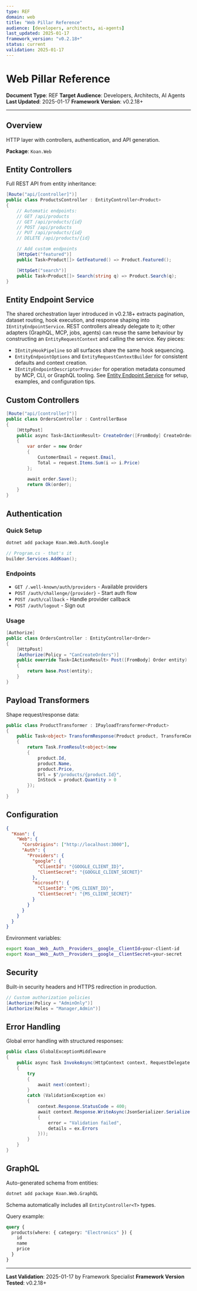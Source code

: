 ```yaml
---
type: REF
domain: web
title: "Web Pillar Reference"
audience: [developers, architects, ai-agents]
last_updated: 2025-01-17
framework_version: "v0.2.18+"
status: current
validation: 2025-01-17
---
```


# Web Pillar Reference

**Document Type**: REF
**Target Audience**: Developers, Architects, AI Agents
**Last Updated**: 2025-01-17
**Framework Version**: v0.2.18+

---

## Overview

HTTP layer with controllers, authentication, and API generation.

**Package**: `Koan.Web`

## Entity Controllers

Full REST API from entity inheritance:

```csharp
[Route("api/[controller]")]
public class ProductsController : EntityController<Product>
{
    // Automatic endpoints:
    // GET /api/products
    // GET /api/products/{id}
    // POST /api/products
    // PUT /api/products/{id}
    // DELETE /api/products/{id}

    // Add custom endpoints
    [HttpGet("featured")]
    public Task<Product[]> GetFeatured() => Product.Featured();

    [HttpGet("search")]
    public Task<Product[]> Search(string q) => Product.Search(q);
}
```

## Entity Endpoint Service
The shared orchestration layer introduced in v0.2.18+ extracts pagination, dataset routing, hook execution, and response shaping into `IEntityEndpointService`. REST controllers already delegate to it; other adapters (GraphQL, MCP, jobs, agents) can reuse the same behaviour by constructing an `EntityRequestContext` and calling the service.
Key pieces:
- `IEntityHookPipeline` so all surfaces share the same hook sequencing.
- `EntityEndpointOptions` and `EntityRequestContextBuilder` for consistent defaults and context creation.
- `IEntityEndpointDescriptorProvider` for operation metadata consumed by MCP, CLI, or GraphQL tooling.
See [Entity Endpoint Service](entity-endpoint-service.md) for setup, examples, and configuration tips.

## Custom Controllers

```csharp
[Route("api/[controller]")]
public class OrdersController : ControllerBase
{
    [HttpPost]
    public async Task<IActionResult> CreateOrder([FromBody] CreateOrderRequest request)
    {
        var order = new Order
        {
            CustomerEmail = request.Email,
            Total = request.Items.Sum(i => i.Price)
        };

        await order.Save();
        return Ok(order);
    }
}
```

## Authentication

### Quick Setup

```bash
dotnet add package Koan.Web.Auth.Google
```

```csharp
// Program.cs - that's it
builder.Services.AddKoan();
```

### Endpoints

- `GET /.well-known/auth/providers` - Available providers
- `POST /auth/challenge/{provider}` - Start auth flow
- `POST /auth/callback` - Handle provider callback
- `POST /auth/logout` - Sign out

### Usage

```csharp
[Authorize]
public class OrdersController : EntityController<Order>
{
    [HttpPost]
    [Authorize(Policy = "CanCreateOrders")]
    public override Task<IActionResult> Post([FromBody] Order entity)
    {
        return base.Post(entity);
    }
}
```

## Payload Transformers

Shape request/response data:

```csharp
public class ProductTransformer : IPayloadTransformer<Product>
{
    public Task<object> TransformResponse(Product product, TransformContext context)
    {
        return Task.FromResult<object>(new
        {
            product.Id,
            product.Name,
            product.Price,
            Url = $"/products/{product.Id}",
            InStock = product.Quantity > 0
        });
    }
}
```

## Configuration

```json
{
  "Koan": {
    "Web": {
      "CorsOrigins": ["http://localhost:3000"],
      "Auth": {
        "Providers": {
          "google": {
            "ClientId": "{GOOGLE_CLIENT_ID}",
            "ClientSecret": "{GOOGLE_CLIENT_SECRET}"
          },
          "microsoft": {
            "ClientId": "{MS_CLIENT_ID}",
            "ClientSecret": "{MS_CLIENT_SECRET}"
          }
        }
      }
    }
  }
}
```

Environment variables:
```bash
export Koan__Web__Auth__Providers__google__ClientId=your-client-id
export Koan__Web__Auth__Providers__google__ClientSecret=your-secret
```

## Security

Built-in security headers and HTTPS redirection in production.

```csharp
// Custom authorization policies
[Authorize(Policy = "AdminOnly")]
[Authorize(Roles = "Manager,Admin")]
```

## Error Handling

Global error handling with structured responses:

```csharp
public class GlobalExceptionMiddleware
{
    public async Task InvokeAsync(HttpContext context, RequestDelegate next)
    {
        try
        {
            await next(context);
        }
        catch (ValidationException ex)
        {
            context.Response.StatusCode = 400;
            await context.Response.WriteAsync(JsonSerializer.Serialize(new
            {
                error = "Validation failed",
                details = ex.Errors
            }));
        }
    }
}
```

## GraphQL

Auto-generated schema from entities:

```bash
dotnet add package Koan.Web.GraphQL
```

Schema automatically includes all `EntityController<T>` types.

Query example:
```graphql
query {
  products(where: { category: "Electronics" }) {
    id
    name
    price
  }
}
```

---

**Last Validation**: 2025-01-17 by Framework Specialist
**Framework Version Tested**: v0.2.18+
